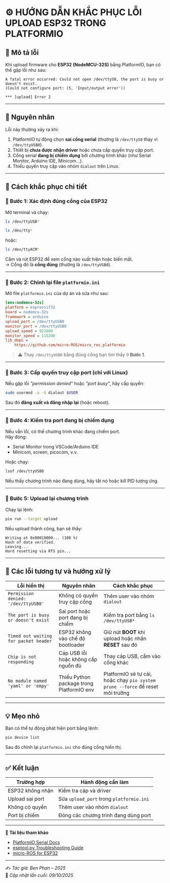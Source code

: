 # ⚙️ HƯỚNG DẪN KHẮC PHỤC LỖI UPLOAD ESP32 TRONG PLATFORMIO

## 🧩 Mô tả lỗi

Khi upload firmware cho **ESP32 (NodeMCU-32S)** bằng PlatformIO, bạn có thể gặp lỗi như sau:

```
A fatal error occurred: Could not open /dev/ttyS0, the port is busy or doesn't exist.
(Could not configure port: (5, 'Input/output error'))

*** [upload] Error 2
```

---

## 🎯 Nguyên nhân

Lỗi này thường xảy ra khi:
1. PlatformIO tự động chọn **sai cổng serial** (thường là `/dev/ttyS0` thay vì `/dev/ttyUSB0`).
2. Thiết bị **chưa được nhận driver** hoặc chưa cấp quyền truy cập port.
3. Cổng serial **đang bị chiếm dụng** bởi chương trình khác (như Serial Monitor, Arduino IDE, Minicom...).
4. Thiếu quyền truy cập vào nhóm `dialout` trên Linux.

---

## 🧰 Cách khắc phục chi tiết

### 🔹 Bước 1: Xác định đúng cổng của ESP32

Mở terminal và chạy:
```bash
ls /dev/ttyUSB*
```
```bash
ls /dev/tty*
```
hoặc:
```bash
ls /dev/ttyACM*
```

Cắm và rút ESP32 để xem cổng nào xuất hiện hoặc biến mất.  
→ Cổng đó là **cổng đúng** (thường là `/dev/ttyUSB0`).

---

### 🔹 Bước 2: Chỉnh lại file `platformio.ini`

Mở file `platformio.ini` của dự án và sửa như sau:

```ini
[env:nodemcu-32s]
platform = espressif32
board = nodemcu-32s
framework = arduino
upload_port = /dev/ttyUSB0
monitor_port = /dev/ttyUSB0
upload_speed = 921600
monitor_speed = 115200
lib_deps = 
    https://github.com/micro-ROS/micro_ros_platformio
```

> ⚠️ Thay `/dev/ttyUSB0` bằng đúng cổng bạn tìm thấy ở **Bước 1**.

---

### 🔹 Bước 3: Cấp quyền truy cập port (chỉ với Linux)

Nếu gặp lỗi *"permission denied"* hoặc *"port busy"*, hãy cấp quyền:

```bash
sudo usermod -a -G dialout $USER
```

Sau đó **đăng xuất và đăng nhập lại** (hoặc reboot).

---

### 🔹 Bước 4: Kiểm tra port đang bị chiếm dụng

Nếu vẫn lỗi, có thể chương trình khác đang chiếm port.  
Hãy đóng:
- Serial Monitor trong VSCode/Arduino IDE
- Minicom, screen, picocom, v.v.

Hoặc chạy:
```bash
lsof /dev/ttyUSB0
```
Nếu thấy chương trình nào đang dùng, hãy tắt nó hoặc kill PID tương ứng.

---

### 🔹 Bước 5: Upload lại chương trình

Chạy lại lệnh:
```bash
pio run --target upload
```

Nếu upload thành công, bạn sẽ thấy:
```
Writing at 0x00010000... (100 %)
Hash of data verified.
Leaving...
Hard resetting via RTS pin...
```

---

## 🧱 Các lỗi tương tự và hướng xử lý

| Lỗi hiển thị | Nguyên nhân | Cách khắc phục |
|---------------|-------------|----------------|
| `Permission denied: '/dev/ttyUSB0'` | Không có quyền truy cập cổng | Thêm user vào nhóm `dialout` |
| `The port is busy or doesn't exist` | Sai port hoặc port đang bị chiếm | Kiểm tra port bằng `ls /dev/ttyUSB*` |
| `Timed out waiting for packet header` | ESP32 không vào chế độ bootloader | Giữ nút **BOOT** khi upload hoặc nhấn **RESET** sau đó |
| `Chip is not responding` | Cáp USB lỗi hoặc không cấp nguồn đủ | Thay cáp USB, cắm vào cổng khác |
| `No module named 'yaml' or 'empy'` | Thiếu Python package trong PlatformIO env | PlatformIO sẽ tự cài, hoặc chạy `pio system prune --force` để reset môi trường |

---

## 💡 Mẹo nhỏ

Bạn có thể tự động phát hiện port bằng lệnh:
```bash
pio device list
```
Sau đó chỉnh lại `platformio.ini` cho đúng cổng hiển thị.

---

## ✅ Kết luận

| Trường hợp | Hành động cần làm |
|-------------|------------------|
| ESP32 không nhận | Kiểm tra cáp và driver |
| Upload sai port | Sửa `upload_port` trong `platformio.ini` |
| Không có quyền | Thêm user vào nhóm `dialout` |
| Port bị chiếm | Đóng các chương trình đang dùng port |

---

🧾 **Tài liệu tham khảo**
- [PlatformIO Serial Docs](https://docs.platformio.org/en/latest/core/userguide/device/cmd_list.html)
- [esptool.py Troubleshooting Guide](https://github.com/espressif/esptool)
- [micro-ROS for ESP32](https://github.com/micro-ROS/micro_ros_platformio)

---

✍️ *Tác giả: Ben Phan – 2025*  
📅 *Cập nhật lần cuối: 09/10/2025*
